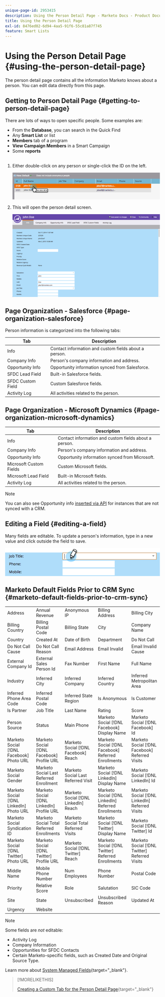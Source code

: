 ```yaml
---
unique-page-id: 2953415
description: Using the Person Detail Page - Marketo Docs - Product Documentation
title: Using the Person Detail Page
exl-id: 8476ed02-6d94-4aa5-91f6-55c81a87f745
feature: Smart Lists
---
```

# Using the Person Detail Page {#using-the-person-detail-page}

The person detail page contains all the information Marketo knows about a person. You can edit data directly from this page.

## Getting to Person Detail Page {#getting-to-person-detail-page}

There are lots of ways to open specific people. Some examples are:

* From the **Database**, you can search in the Quick Find
* Any **Smart List** or list
* **Members** tab of a program
* **View Campaign Members** in a Smart Campaign
* Some **reports**
<br>&nbsp;

1. Either double-click on any person or single-click the ID on the left.

   ![](assets/one-1.png)

1. This will open the person detail screen.

   ![](assets/two-5.png)

## Page Organization - Salesforce {#page-organization-salesforce}

Person information is categorized into the following tabs:

| Tab |Description |
|---|---|
| Info |Contact information and custom fields about a person. |
| Company Info |Person's company information and address. |
| Opportunity Info |Opportunity information synced from Salesforce. |
| SFDC Lead Field |Built-in Salesforce fields. |
| SFDC Custom Field |Custom Salesforce fields. |
| Activity Log |All activities related to the person. |

## Page Organization - Microsoft Dynamics {#page-organization-microsoft-dynamics}

| Tab |Description |
|---|---|
| Info |Contact information and custom fields about a person. |
| Company Info |Person's company information and address. |
| Opportunity Info |Opportunity information synced from Microsoft. |
| Microsoft Custom Fields |Custom Microsoft fields. |
| Microsoft Lead Field |Built-in Microsoft fields. |
| Activity Log |All activities related to the person. |

>[!NOTE]
>
>You can also see Opportunity info [inserted via API](https://experienceleague.adobe.com/en/docs/marketo-developer/marketo/rest/lead-database/opportunities) for instances that are not synced with a CRM.

## Editing a Field {#editing-a-field}

Many fields are editable. To update a person's information, type in a new value and click outside the field to save.

![](assets/image2015-2-27-11-3a14-3a2.png)

## Marketo Default Fields Prior to CRM Sync {#marketo-default-fields-prior-to-crm-sync}

|   |  |  |  |  |
|---|---|---|---|---|
| Address |Annual Revenue |Anonymous IP |Billing Address |Billing City |
| Billing Country |Billing Postal Code |Billing State |City |Company Name |
| Country |Created At |Date of Birth |Department |Do Not Call |
| Do Not Call Cause |Do Not Call Reason |Email Address |Email Invalid |Email Invalid Cause |
| External Company Id |External Sales Person Id |Fax Number |First Name |Full Name |
| Industry |Inferred City |Inferred Company |Inferred Country |Inferred Metropolitan Area |
| Inferred Phone Area Code |Inferred Postal Code |Inferred State Region |Is Anonymous |Is Customer |
| Is Partner |Job Title |Last Name |Rating |Score |
| Person Source |Status |Main Phone |Marketo Social [!DNL Facebook] Display Name |Marketo Social [!DNL Facebook] Id |
| Marketo Social [!DNL Facebook] Photo URL |Marketo Social [!DNL Facebook] Profile URL |Marketo Social [!DNL Facebook] Reach |Marketo Social [!DNL Facebook] Referred Enrollments |Marketo Social [!DNL Facebook] Referred Visits |
| Marketo Social Gender |Marketo Social Last Referred Enrollment |Marketo Social Last Referred Visit |Marketo Social [!DNL LinkedIn] Display Name |Marketo Social [!DNL LinkedIn] Id |
| Marketo Social [!DNL LinkedIn] Photo URL |Marketo Social [!DNL LinkedIn] Profile URL |Marketo Social [!DNL LinkedIn] Reach |Marketo Social [!DNL LinkedIn] Referred Enrollments |Marketo Social [!DNL LinkedIn] Referred Visits |
| Marketo Social Syndication ID |Marketo Social Total Referred Enrollments |Marketo Social Total Referred Visits |Marketo Social [!DNL Twitter] Display Name |Marketo Social [!DNL Twitter] Id |
| Marketo Social [!DNL Twitter] Photo URL |Marketo Social [!DNL Twitter] Profile URL |Marketo Social [!DNL Twitter] Reach |Marketo Social [!DNL Twitter] Referred Enrollments |Marketo Social [!DNL Twitter] Referred Visits |
| Middle Name |Mobile Phone Number |Num Employees |Phone Number |Postal Code |
| Priority |Relative Score |Role |Salutation |SIC Code |
| Site |State |Unsubscribed |Unsubscribed Reason |Updated At |
| Urgency |Website |  |  |  |

>[!NOTE]
>
>Some fields are _not_ editable:
>
>* Activity Log
>* Company Information
>* Opportunities for SFDC Contacts
>* Certain Marketo-specific fields, such as Created Date and Original Source Type.
>
>Learn more about [System Managed Fields](/help/marketo/product-docs/administration/field-management/understanding-system-managed-fields.md){target="_blank"}.

>[!MORELIKETHIS]
>
>[Creating a Custom Tab for the Person Detail Page](/help/marketo/product-docs/administration/settings/creating-a-custom-tab-for-the-person-detail-page.md){target="_blank"}
